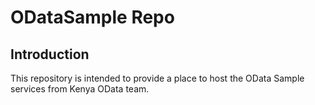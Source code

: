 # ODataSample Repo

## Introduction

This repository is intended to provide a place to host the OData Sample services from Kenya OData team.
